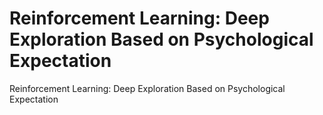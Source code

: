 # Reinforcement Learning: Deep Exploration Based on Psychological Expectation
Reinforcement Learning: Deep Exploration Based on Psychological Expectation
